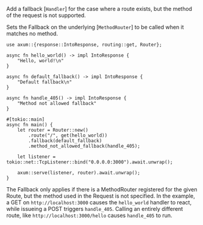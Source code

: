 Add a fallback [`Handler`] for the case where a route exists, but the method of the request is not supported.

Sets the Fallback on the underlying [`MethodRouter`] to be called when it
matches no method.

```rust,no_run
use axum::{response::IntoResponse, routing::get, Router};

async fn hello_world() -> impl IntoResponse {
    "Hello, world!\n"
}

async fn default_fallback() -> impl IntoResponse {
    "Default fallback\n"
}

async fn handle_405() -> impl IntoResponse {
    "Method not allowed fallback"
}

#[tokio::main]
async fn main() {
    let router = Router::new()
        .route("/", get(hello_world))
        .fallback(default_fallback)
        .method_not_allowed_fallback(handle_405);

    let listener = tokio::net::TcpListener::bind("0.0.0.0:3000").await.unwrap();

    axum::serve(listener, router).await.unwrap();
}
```

The Fallback only applies if there is a MethodRouter registered for the given Route, 
but the method used in the Request is not specified. In the example, a GET on 
`http://localhost:3000` causes the `hello_world` handler to react, while issueing a 
POST triggers `handle_405`. Calling an entirely different route, like `http://localhost:3000/hello` 
causes `handle_405` to run.
